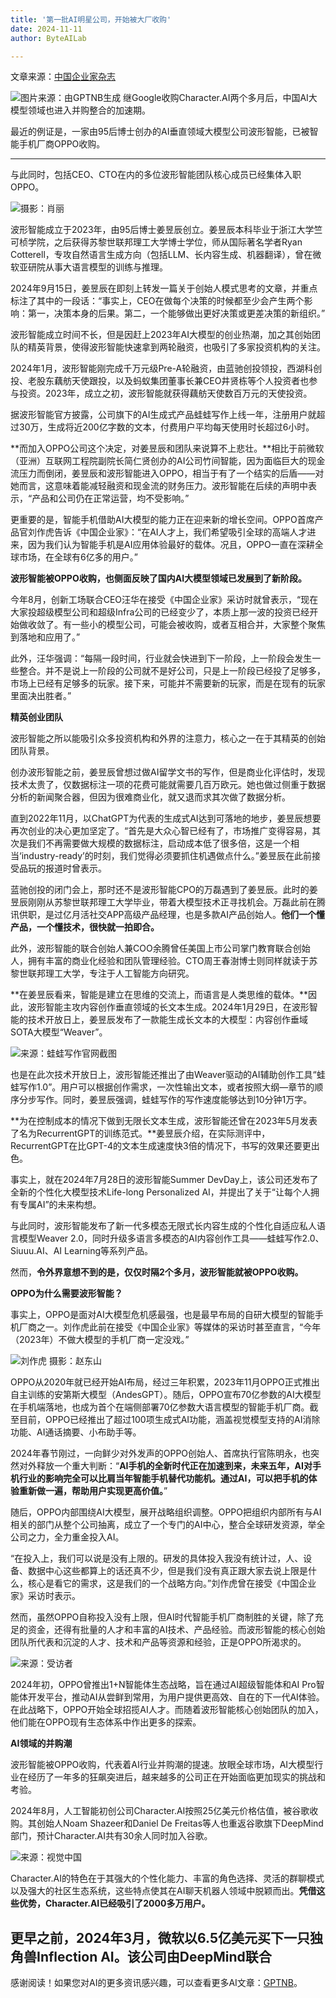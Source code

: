 ```yaml
---
title: '第一批AI明星公司，开始被大厂收购'
date: 2024-11-11
author: ByteAILab

---
```


文章来源：[中国企业家杂志](https://mp.weixin.qq.com/s/P5yRrpjGOG5qfFij01RxhA)

![图片来源：由GPTNB生成](http://www.jesonc.com/upload/8FD7B96F5E34993C64020C0DB54F4C00/1731033557528/Fv6axDuuoqwkRweKpas_YEjT-TUk.png)
继Google收购Character.AI两个多月后，中国AI大模型领域也进入并购整合的加速期。

最近的例证是，一家由95后博士创办的AI垂直领域大模型公司波形智能，已被智能手机厂商OPPO收购。

---
与此同时，包括CEO、CTO在内的多位波形智能团队核心成员已经集体入职OPPO。

![摄影：肖丽](http://www.jesonc.com/Fl9Qw8mhqWzWmiVH8h-dhQhufJT8)

波形智能成立于2023年，由95后博士姜昱辰创立。姜昱辰本科毕业于浙江大学竺可桢学院，之后获得苏黎世联邦理工大学博士学位，师从国际著名学者Ryan Cotterell，专攻自然语言生成方向（包括LLM、长内容生成、机器翻译），曾在微软亚研院从事大语言模型的训练与推理。

2024年9月15日，姜昱辰在即刻上转发一篇关于创始人模式思考的文章，并重点标注了其中的一段话：“事实上，CEO在做每个决策的时候都至少会产生两个影响：第一，决策本身的后果。第二，一个能够做出更好决策或更差决策的新组织。”

波形智能成立时间不长，但是因赶上2023年AI大模型的创业热潮，加之其创始团队的精英背景，使得波形智能快速拿到两轮融资，也吸引了多家投资机构的关注。

2024年1月，波形智能刚完成千万元级Pre-A轮融资，由蓝驰创投领投，西湖科创投、老股东藕舫天使跟投，以及蚂蚁集团董事长兼CEO井贤栋等个人投资者也参与投资。2023年，成立之初，波形智能就获得藕舫天使数百万元的天使投资。

据波形智能官方披露，公司旗下的AI生成式产品蛙蛙写作上线一年，注册用户就超过30万，生成将近200亿字数的文本，付费用户平均每天使用时长超过6小时。

**而加入OPPO公司这个决定，对姜昱辰和团队来说算不上悲壮。**相比于前微软（亚洲）互联网工程院副院长简仁贤创办的AI公司竹间智能，因为面临巨大的现金流压力而倒闭，姜昱辰和波形智能进入OPPO，相当于有了一个结实的后盾——对她而言，这意味着能减轻融资和现金流的财务压力。波形智能在后续的声明中表示，“产品和公司仍在正常运营，均不受影响。”

更重要的是，智能手机借助AI大模型的能力正在迎来新的增长空间。OPPO首席产品官刘作虎告诉《中国企业家》：“在AI人才上，我们希望吸引全球的高端人才进来，因为我们认为智能手机是AI应用体验最好的载体。况且，OPPO一直在深耕全球市场，在全球有6亿多的用户。”

**波形智能被OPPO收购，也侧面反映了国内AI大模型领域已发展到了新阶段。**

今年8月，创新工场联合CEO汪华在接受《中国企业家》采访时就曾表示，“现在大家投超级模型公司和超级Infra公司的已经变少了，本质上那一波的投资已经开始做收敛了。有一些小的模型公司，可能会被收购，或者互相合并，大家整个聚焦到落地和应用了。”

此外，汪华强调：“每隔一段时间，行业就会快进到下一阶段，上一阶段会发生一些整合。并不是说上一阶段的公司就不是好公司，只是上一阶段已经投了足够多，市场上已经有足够多的玩家。接下来，可能并不需要新的玩家，而是在现有的玩家里面决出胜者。”

**精英创业团队**

波形智能之所以能吸引众多投资机构和外界的注意力，核心之一在于其精英的创始团队背景。

创办波形智能之前，姜昱辰曾想过做AI留学文书的写作，但是商业化评估时，发现技术太贵了，仅数据标注一项的花费可能就需要几百万欧元。她也做过侧重于数据分析的新闻聚合器，但因为很难商业化，就又退而求其次做了数据分析。

直到2022年11月，以ChatGPT为代表的生成式AI达到可落地的地步，姜昱辰想要再次创业的决心更加坚定了。“首先是大众心智已经有了，市场推广变得容易，其次是我们不再需要做大规模的数据标注，启动成本低了很多倍，这是一个相当‘industry-ready’的时刻，我们觉得必须要抓住机遇做点什么。”姜昱辰在此前接受品玩的报道时曾表示。

蓝驰创投的闭门会上，那时还不是波形智能CPO的万磊遇到了姜昱辰。此时的姜昱辰刚刚从苏黎世联邦理工大学毕业，带着大模型技术正寻找机会。万磊此前在腾讯供职，是过亿月活社交APP高级产品经理，也是多款AI产品创始人。**他们一个懂产品，一个懂技术，很快就一拍即合。**

此外，波形智能的联合创始人兼COO余腾曾任美国上市公司掌门教育联合创始人，拥有丰富的商业化经验和团队管理经验。CTO周王春澍博士则同样就读于苏黎世联邦理工大学，专注于人工智能方向研究。

**在姜昱辰看来，智能是建立在思维的交流上，而语言是人类思维的载体。**因此，波形智能主攻内容创作垂直领域的长文本生成。2024年1月29日，在波形智能的技术开放日上，姜昱辰发布了一款能生成长文本的大模型：内容创作垂域SOTA大模型“Weaver”。

![来源：蛙蛙写作官网截图](http://www.jesonc.com/Fsc4pqUUVLlvUwaiZOybCi7cDoZJ)

也是在此次技术开放日上，波形智能还推出了由Weaver驱动的AI辅助创作工具“蛙蛙写作1.0”。用户可以根据创作需求，一次性输出文本，或者按照大纲—章节的顺序分步写作。同时，姜昱辰强调，蛙蛙写作的写作速度能够达到10分钟1万字。

**为在控制成本的情况下做到无限长文本生成，波形智能还曾在2023年5月发表了名为RecurrentGPT的训练范式。**姜昱辰介绍，在实际测评中，RecurrentGPT在比GPT-4的文本生成速度快3倍的情况下，书写的效果还要更出色。

事实上，就在2024年7月28日的波形智能Summer DevDay上，该公司还发布了全新的个性化大模型技术Life-long Personalized AI，并提出了关于“让每个人拥有专属AI”的未来构想。

与此同时，波形智能发布了新一代多模态无限式长内容生成的个性化自适应私人语言模型Weaver 2.0，同时升级多语言多模态的AI内容创作工具——蛙蛙写作2.0、Siuuu.AI、AI Learning等系列产品。

然而，**令外界意想不到的是，仅仅时隔2个多月，波形智能就被OPPO收购。**

**OPPO为什么需要波形智能？**

事实上，OPPO是面对AI大模型危机感最强，也是最早布局的自研大模型的智能手机厂商之一。刘作虎此前在接受《中国企业家》等媒体的采访时甚至直言，“今年（2023年）不做大模型的手机厂商一定没戏。”

![刘作虎 摄影：赵东山](http://www.jesonc.com/FmpCnGKhYHN3xI8oeSbuaaNAr3wy)

OPPO从2020年就已经开始AI布局，经过三年积累，2023年11月OPPO正式推出自主训练的安第斯大模型（AndesGPT）。随后，OPPO宣布70亿参数的AI大模型在手机端落地，也成为首个在端侧部署70亿参数大语言模型的智能手机厂商。截至目前，OPPO已经推出了超过100项生成式AI功能，涵盖视觉模型支持的AI消除功能、AI通话摘要、小布助手等。

2024年春节刚过，一向鲜少对外发声的OPPO创始人、首席执行官陈明永，也突然对外释放一个重大判断：“**AI手机的全新时代正在加速到来，未来五年，AI对手机行业的影响完全可以比肩当年智能手机替代功能机。通过AI，可以把手机的体验重新做一遍，帮助用户实现更高价值。**”

随后，OPPO内部围绕AI大模型，展开战略组织调整。OPPO把组织内部所有与AI相关的部门从整个公司抽离，成立了一个专门的AI中心，整合全球研发资源，举全公司之力，全力重金投入AI。

“在投入上，我们可以说是没有上限的。研发的具体投入我没有统计过，人、设备、数据中心这些都算上的话还真不少，但是我们没有真正跟大家去说上限是什么，核心是看它的需求，这是我们的一个战略方向。”刘作虎曾在接受《中国企业家》采访时表示。

然而，虽然OPPO自称投入没有上限，但AI时代智能手机厂商制胜的关键，除了充足的资金，还得有批量的人才和丰富的AI技术、产品经验。而波形智能的核心创始团队所代表和沉淀的人才、技术和产品等资源和经验，正是OPPO所渴求的。

![来源：受访者](http://www.jesonc.com/FrjU_QA8wghV01Gj_2VDVupvBNpz)

2024年初，OPPO曾推出1+N智能体生态战略，旨在通过AI超级智能体和AI Pro智能体开发平台，推动AI从尝鲜到常用，为用户提供更高效、自在的下一代AI体验。在此战略下，OPPO开始全球招揽AI人才。而随着波形智能核心创始团队的加入，他们能在OPPO现有生态体系中作出更多的探索。

**AI领域的并购潮**

波形智能被OPPO收购，代表着AI行业并购潮的提速。放眼全球市场，AI大模型行业在经历了一年多的狂飙突进后，越来越多的公司正在开始面临更加现实的挑战和考验。

2024年8月，人工智能初创公司Character.AI按照25亿美元价格估值，被谷歌收购。其创始人Noam Shazeer和Daniel De Freitas等人也重返谷歌旗下DeepMind部门，预计Character.AI共有30余人同时加入谷歌。

![来源：视觉中国](http://www.jesonc.com/FoPlA-shlS1xcp5PR3pQUcjrmtTg)

Character.AI的特色在于其强大的个性化能力、丰富的角色选择、灵活的群聊模式以及强大的社区生态系统，这些特点使其在AI聊天机器人领域中脱颖而出。**凭借这些优势，Character.AI已经吸引了2000多万用户。**

更早之前，2024年3月，微软以6.5亿美元买下一只独角兽Inflection AI。该公司由DeepMind联合
---
感谢阅读！如果您对AI的更多资讯感兴趣，可以查看更多AI文章：[GPTNB](https://gptnb.com)。
